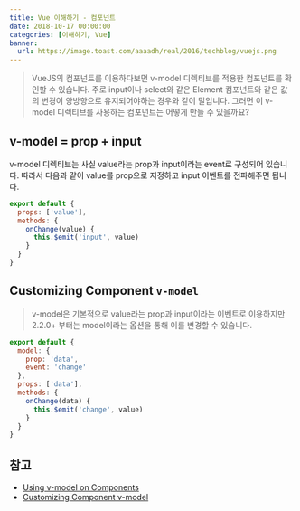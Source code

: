 ```yaml
---
title: Vue 이해하기 - 컴포넌트
date: 2018-10-17 00:00:00
categories: [이해하기, Vue]
banner:
  url: https://image.toast.com/aaaadh/real/2016/techblog/vuejs.png
---
```


> VueJS의 컴포넌트를 이용하다보면 v-model 디렉티브를 적용한 컴포넌트를 확인할 수 있습니다. 주로 input이나 select와 같은 Element 컴포넌트와 같은 값의 변경이 양방향으로 유지되어야하는 경우와 같이 말입니다. 그러면 이 v-model 디렉티브를 사용하는 컴포넌트는 어떻게 만들 수 있을까요?

## v-model = prop + input
v-model 디렉티브는 사실 value라는 prop과 input이라는 event로 구성되어 있습니다. 따라서 다음과 같이 value를 prop으로 지정하고 input 이벤트를 전파해주면 됩니다.
```js
export default {
  props: ['value'],
  methods: {
    onChange(value) {
      this.$emit('input', value)
    }
  }
}
```

## Customizing Component `v-model`
> v-model은 기본적으로 value라는 prop과 input이라는 이벤트로 이용하지만 2.2.0+ 부터는 model이라는 옵션을 통해 이를 변경할 수 있습니다.

```js
export default {
  model: {
    prop: 'data',
    event: 'change'
  },
  props: ['data'],
  methods: {
    onChange(data) {
      this.$emit('change', value)
    }
  }
}
```

## 참고
- [Using v-model on Components](https://vuejs.org/v2/guide/components.html#Using-v-model-on-Components)
- [Customizing Component v-model](https://vuejs.org/v2/guide/components-custom-events.html#Customizing-Component-v-model)
